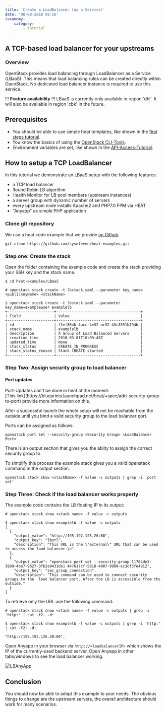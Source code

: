 ```yaml
---
title: 'Create a LoadBalancer (as a Service)'
date: '08-08-2018 09:58'
taxonomy:
    category:
        - tutorial
---
```


## A TCP-based load balancer for your upstreams

### Overview

OpenStack provides load balancing through LoadBalancer as a Service (LBaaS).
This means that load balancing rules can be created directly within OpenStack.
No dedicated load balancer instance is required to use this service.

!!! **Feature availability**
!!! LBaaS is currently only available in region 'dbl'. It will also be available in region 'cbk' in the future.

## Prerequisites

* You should be able to use simple heat templates, like shown in the [first steps tutorial](../02.firststeps/docs.en.md).
* You know the basics of using the [OpenStack CLI-Tools](../03.openstack-cli/docs.en.md).
* Environment variables are set, like shown in the [API-Access-Tutorial](../04.api-access/docs.en.md).

## How to setup a TCP LoadBalancer

In this tutorial we demonstrate an LBaaS setup with the following features:

* a TCP load balancer
* Round Robin LB algorithm
* Health Monitor for LB pool members (upstream instances)
* a server group with dynamic number of servers
* every upstream node installs Apache2 and PHP7.0 FPM via HEAT
* "Anyapp" as simple PHP application

### Clone git repository

We use a heat code example that we provide [on Github](https://github.com/syseleven/heat-examples).

```shell
git clone https://github.com/syseleven/heat-examples.git
```

### Step one: Create the stack

Open the folder containing the example code and create the stack providing your SSH key and the stack name.

```shell
$ cd heat-examples/LBaaS

# openstack stack create -t lbstack.yaml --parameter key_name=<publicKeyName> <stackName>

$ openstack stack create -t lbstack.yaml --parameter key_name=exampleuser examplelb
+---------------------+--------------------------------------+
| Field               | Value                                |
+---------------------+--------------------------------------+
| id                  | f1ef864b-4acc-4e32-ac92-43c3551b794b |
| stack_name          | examplelb                            |
| description         | A Group of Load Balanced Servers     |
| creation_time       | 2018-03-01T10:03:48Z                 |
| updated_time        | None                                 |
| stack_status        | CREATE_IN_PROGRESS                   |
| stack_status_reason | Stack CREATE started                 |
+---------------------+--------------------------------------+
```

### Step Two: Assign security group to load balancer

<div class="alert alert-dismissible alert-info">
    <h4 class="alert-heading">Port updates</h4>
    Port-Updates can't be done in heat at the moment:<br>
    [This link](https://blueprints.launchpad.net/heat/+spec/add-security-group-to-port) provide more information on this.
</div>

After a successful launch the whole setup will not be reachable from the outside until
you bind a valid security group to the load balancer port.

Ports can be assigned as follows:

```shell
openstack port set --security-group <Security Group> <LoadBalancer Port>
```

There is an output section that gives you the abilty to assign the correct security group to.

To simplify this process the example stack gives you a vaild openstack command in the output section.

```shell
openstack stack show <stackName> -f value -c outputs | grep -i 'port set'
```

### Step Three: Check if the load balancer works properly

The example code contains the LB floating IP in its output:

```shell
# openstack stack show <stack name> -f value -c outputs

$ openstack stack show examplelb -f value -c outputs
[
  {
    "output_value": "http://195.192.128.20:80",
    "output_key": "lburl",
    "description": "This URL is the \"external\" URL that can be used to access the load balancer.\n"
  },
  {
    "output_value": "openstack port set --security-group 11764de3-3889-4be7-9627-3fb2e9431de1 447617cf-5818-4007-9909-ec3cf3fe4912",
    "output_key": "sec_group_connection",
    "description": "This command can be used to connect security groups to the  load balancer port. After the LB is accessible from the outside."
  }
]
```

To retrieve only the URL use the following command:

```shell
# openstack stack show <stack name> -f value -c outputs | grep -i 'http:' | cut -f2- -d:

$ openstack stack show examplelb -f value -c outputs | grep -i 'http:' | cut -f2- -d:

"http://195.192.128.20:80",
```

Open Anyapp in your browser via `http://<loadbalancerIP>` which shows the IP of the currently-used backend server.
Open Anyapp in other tabs/windows to see the load balancer working.

![LBAnyApp](../../images/AnyApp_20180301.png)

## Conclusion

You should now be able to adopt this example to your needs.
The obvious things to change are the upstream servers, the overall architecture should work for many scenarios.

